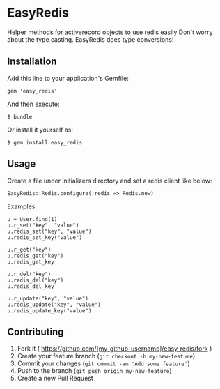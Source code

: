 # EasyRedis

Helper methods for activerecord objects to use redis easily
Don't worry about the type casting. EasyRedis does type conversions!

## Installation

Add this line to your application's Gemfile:

    gem 'easy_redis'

And then execute:

    $ bundle

Or install it yourself as:

    $ gem install easy_redis

## Usage

Create a file under initializers directory and set a redis client like below:
    
    EasyRedis::Redis.configure(:redis => Redis.new)

Examples:

    u = User.find(1)
    u.r_set("key", "value")
    u.redis_set("key", "value")
    u.redis_set_key("value")

    u.r_get("key")
    u.redis_get("key")
    u.redis_get_key

    u.r_del("key")
    u.redis_del("key")
    u.redis_del_key

    u.r_update("key", "value")
    u.redis_update("key", "value")
    u.redis_update_key("value")

## Contributing

1. Fork it ( https://github.com/[my-github-username]/easy_redis/fork )
2. Create your feature branch (`git checkout -b my-new-feature`)
3. Commit your changes (`git commit -am 'Add some feature'`)
4. Push to the branch (`git push origin my-new-feature`)
5. Create a new Pull Request
